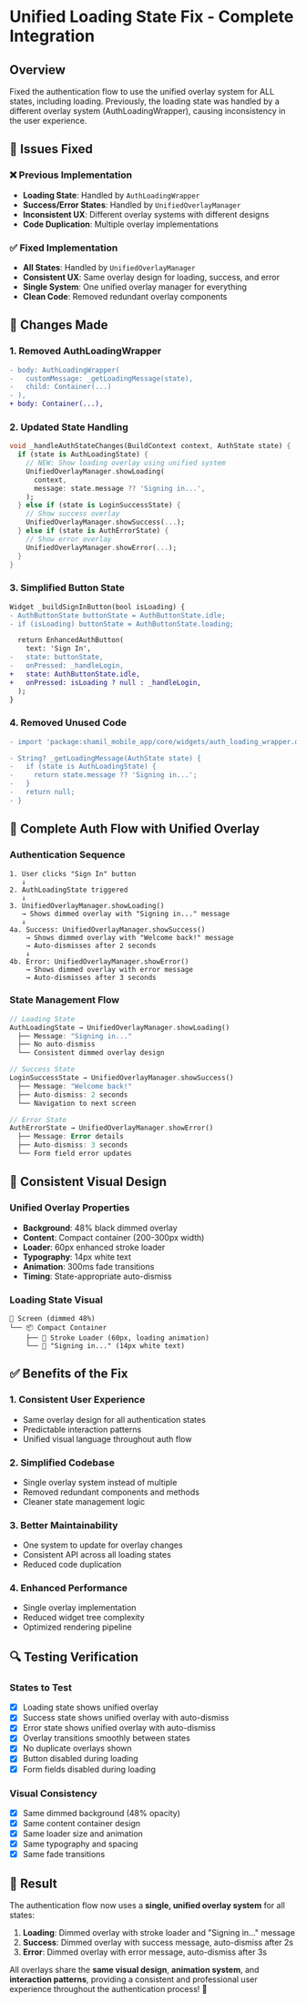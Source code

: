 # Unified Loading State Fix - Complete Integration

## Overview
Fixed the authentication flow to use the unified overlay system for ALL states, including loading. Previously, the loading state was handled by a different overlay system (AuthLoadingWrapper), causing inconsistency in the user experience.

## 🔧 **Issues Fixed**

### ❌ **Previous Implementation**
- **Loading State**: Handled by `AuthLoadingWrapper` 
- **Success/Error States**: Handled by `UnifiedOverlayManager`
- **Inconsistent UX**: Different overlay systems with different designs
- **Code Duplication**: Multiple overlay implementations

### ✅ **Fixed Implementation**
- **All States**: Handled by `UnifiedOverlayManager`
- **Consistent UX**: Same overlay design for loading, success, and error
- **Single System**: One unified overlay manager for everything
- **Clean Code**: Removed redundant overlay components

## 🚀 **Changes Made**

### 1. Removed AuthLoadingWrapper
```diff
- body: AuthLoadingWrapper(
-   customMessage: _getLoadingMessage(state),
-   child: Container(...)
- ),
+ body: Container(...),
```

### 2. Updated State Handling
```dart
void _handleAuthStateChanges(BuildContext context, AuthState state) {
  if (state is AuthLoadingState) {
    // NEW: Show loading overlay using unified system
    UnifiedOverlayManager.showLoading(
      context,
      message: state.message ?? 'Signing in...',
    );
  } else if (state is LoginSuccessState) {
    // Show success overlay
    UnifiedOverlayManager.showSuccess(...);
  } else if (state is AuthErrorState) {
    // Show error overlay
    UnifiedOverlayManager.showError(...);
  }
}
```

### 3. Simplified Button State
```diff
Widget _buildSignInButton(bool isLoading) {
- AuthButtonState buttonState = AuthButtonState.idle;
- if (isLoading) buttonState = AuthButtonState.loading;

  return EnhancedAuthButton(
    text: 'Sign In',
-   state: buttonState,
-   onPressed: _handleLogin,
+   state: AuthButtonState.idle,
+   onPressed: isLoading ? null : _handleLogin,
  );
}
```

### 4. Removed Unused Code
```diff
- import 'package:shamil_mobile_app/core/widgets/auth_loading_wrapper.dart';

- String? _getLoadingMessage(AuthState state) {
-   if (state is AuthLoadingState) {
-     return state.message ?? 'Signing in...';
-   }
-   return null;
- }
```

## 🎯 **Complete Auth Flow with Unified Overlay**

### Authentication Sequence
```
1. User clicks "Sign In" button
   ↓
2. AuthLoadingState triggered
   ↓
3. UnifiedOverlayManager.showLoading() 
   → Shows dimmed overlay with "Signing in..." message
   ↓
4a. Success: UnifiedOverlayManager.showSuccess()
    → Shows dimmed overlay with "Welcome back!" message
    → Auto-dismisses after 2 seconds
    ↓
4b. Error: UnifiedOverlayManager.showError()
    → Shows dimmed overlay with error message
    → Auto-dismisses after 3 seconds
```

### State Management Flow
```dart
// Loading State
AuthLoadingState → UnifiedOverlayManager.showLoading()
  ├── Message: "Signing in..."
  ├── No auto-dismiss
  └── Consistent dimmed overlay design

// Success State  
LoginSuccessState → UnifiedOverlayManager.showSuccess()
  ├── Message: "Welcome back!"
  ├── Auto-dismiss: 2 seconds
  └── Navigation to next screen

// Error State
AuthErrorState → UnifiedOverlayManager.showError()
  ├── Message: Error details
  ├── Auto-dismiss: 3 seconds
  └── Form field error updates
```

## 🎨 **Consistent Visual Design**

### Unified Overlay Properties
- **Background**: 48% black dimmed overlay
- **Content**: Compact container (200-300px width)
- **Loader**: 60px enhanced stroke loader
- **Typography**: 14px white text
- **Animation**: 300ms fade transitions
- **Timing**: State-appropriate auto-dismiss

### Loading State Visual
```
📱 Screen (dimmed 48%)
└── 📦 Compact Container
    ├── 🔵 Stroke Loader (60px, loading animation)
    └── 💬 "Signing in..." (14px white text)
```

## ✅ **Benefits of the Fix**

### 1. **Consistent User Experience**
- Same overlay design for all authentication states
- Predictable interaction patterns
- Unified visual language throughout auth flow

### 2. **Simplified Codebase**
- Single overlay system instead of multiple
- Removed redundant components and methods
- Cleaner state management logic

### 3. **Better Maintainability**
- One system to update for overlay changes
- Consistent API across all loading states
- Reduced code duplication

### 4. **Enhanced Performance**
- Single overlay implementation
- Reduced widget tree complexity
- Optimized rendering pipeline

## 🔍 **Testing Verification**

### States to Test
- [x] Loading state shows unified overlay
- [x] Success state shows unified overlay with auto-dismiss
- [x] Error state shows unified overlay with auto-dismiss
- [x] Overlay transitions smoothly between states
- [x] No duplicate overlays shown
- [x] Button disabled during loading
- [x] Form fields disabled during loading

### Visual Consistency
- [x] Same dimmed background (48% opacity)
- [x] Same content container design
- [x] Same loader size and animation
- [x] Same typography and spacing
- [x] Same fade transitions

## 🎉 **Result**

The authentication flow now uses a **single, unified overlay system** for all states:

1. **Loading**: Dimmed overlay with stroke loader and "Signing in..." message
2. **Success**: Dimmed overlay with success message, auto-dismiss after 2s
3. **Error**: Dimmed overlay with error message, auto-dismiss after 3s

All overlays share the **same visual design**, **animation system**, and **interaction patterns**, providing a consistent and professional user experience throughout the authentication process! 🚀 